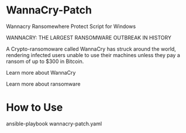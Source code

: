 # WannaCry-Patch
Wannacry Ransomewhere Protect Script for Windows

WANNACRY: THE LARGEST RANSOMWARE OUTBREAK IN HISTORY

A Crypto-ransomoware called WannaCry has struck around the world, rendering infected users unable to use their machines unless they pay a ransom of up to $300 in Bitcoin.

Learn more about WannaCry 

Learn more about ransomware

# How to Use

ansible-playbook wannacry-patch.yaml
